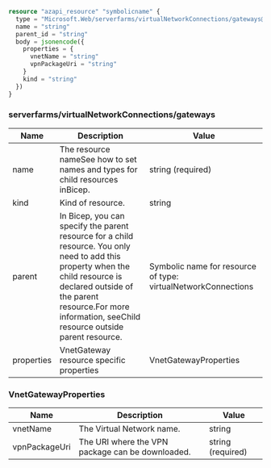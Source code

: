 ```terraform
resource "azapi_resource" "symbolicname" {
  type = "Microsoft.Web/serverfarms/virtualNetworkConnections/gateways@2022-09-01"
  name = "string"
  parent_id = "string"
  body = jsonencode({
    properties = {
      vnetName = "string"
      vpnPackageUri = "string"
    }
    kind = "string"
  })
}

```

### serverfarms/virtualNetworkConnections/gateways

| Name | Description | Value |
|-|-|-|
| name | The resource nameSee how to set names and types for child resources inBicep. | string (required) |
| kind | Kind of resource. | string |
| parent | In Bicep, you can specify the parent resource for a child resource. You only need to add this property when the child resource is declared outside of the parent resource.For more information, seeChild resource outside parent resource. | Symbolic name for resource of type: virtualNetworkConnections |
| properties | VnetGateway resource specific properties | VnetGatewayProperties |


### VnetGatewayProperties

| Name | Description | Value |
|-|-|-|
| vnetName | The Virtual Network name. | string |
| vpnPackageUri | The URI where the VPN package can be downloaded. | string (required) |


